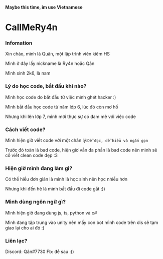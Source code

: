 **Maybe this time, im use Vietnamese**
# CallMeRy4n
### Infomation
Xin chào, mình là Quân, một lập trình viên kiêm HS

Mình ở đây lấy nickname là Ry4n hoặc Qân

Mình sinh 2k6, là nam

### Lý do học code, bắt đầu khi nào?
Mình học code do bắt đầu từ việc mình ghét hacker :)

Mình bắt đầu học code từ năm lớp 6, lúc đó còn mơ hồ

Nhưng khi lên lớp 7, mình mới thực sự có đam mê với việc code

### Cách viết code?
Mình hiện giờ viết code với một chân lý:`Dễ đọc, dễ hiểu và ngắn gọn`

Trước đó toàn là bad code, hiện giờ vẫn đa phần là bad code nên mình sẽ cố viết clean code đẹp :3

### Hiện giờ mình đang làm gì?
Có thể hiểu đơn giản là mình là học sinh nên học nhiều hơn

Nhưng khi đến hè là mình bắt đầu đi code gắt :))

### Mình dùng ngôn ngữ gì?
Mình hiện giờ đang dùng js, ts, python và c#

Mình đang tập trung vào unity nên mấy con bot mình code trên dis sẽ tạm giao lại cho ai đó :)

### Liên lạc?
Discord: Qân#7730
Fb: để sau :))
